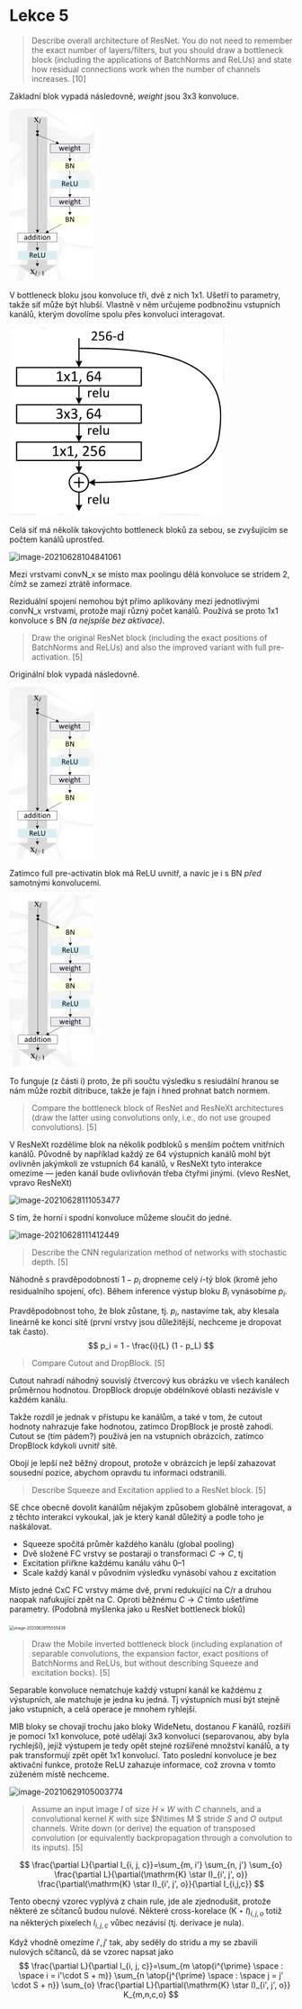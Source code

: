 # Lekce 5

> Describe overall architecture of ResNet. You do not need to remember the exact number of layers/filters, but you should draw a bottleneck block (including the applications of BatchNorms and ReLUs) and state how residual connections work when the number of channels increases. [10]

Základní blok vypadá následovně, *weight* jsou 3x3 konvoluce. 

![image-20210628103451208](images/image-20210628103451208.png)

V bottleneck bloku jsou konvoluce tři, dvě z nich 1x1. Ušetří to parametry, takže síť může být hlubší. Vlastně v něm určujeme podbnožinu vstupních kanálů, kterým dovolíme spolu přes konvoluci interagovat.

![](images/image-20210628101122998.png)

Celá síť má několik takovýchto bottleneck bloků za sebou, se zvyšujícím se počtem kanálů uprostřed.

![image-20210628104841061](/Users/eugen/Documents/deep-learning-notes/images/image-20210628104841061.png)

Mezi vrstvami convN_x se místo max poolingu dělá konvoluce se stridem 2, čímž se zamezí ztrátě informace.

Reziduální spojení nemohou být přímo aplikovány mezi jednotlivými convN_x vrstvami, protože mají různý počet kanálů. Používá se proto 1x1 konvoluce s BN *(a nejspíše bez aktivace)*.

> Draw the original ResNet block (including the exact positions of BatchNorms and ReLUs) and also the improved variant with full pre-activation. [5]

Originální blok vypadá následovně.

![image-20210628103451208](images/image-20210628103451208.png)

Zatímco full pre-activatin blok má ReLU uvnitř, a navíc je i s BN _před_ samotnými konvolucemi.

![image-20210628105416125](images/full-pre-activation-block.png)

To funguje (z části i) proto, že při součtu výsledku s resiudální hranou se nám může rozbít ditribuce, takže je fajn i hned prohnat batch normem.

> Compare the bottleneck block of ResNet and ResNeXt architectures (draw the latter using convolutions only, i.e., do not use grouped convolutions). [5]

V ResNeXt rozdělíme blok na několik podbloků s menším počtem vnitřních kanálů. Původně by například každý ze 64 výstupních kanálů mohl být ovlivněn jakýmkoli ze vstupních 64 kanálů, v ResNeXt tyto interakce omezíme — jeden kanál bude ovlivňován třeba čtyřmi jinými. (vlevo ResNet, vpravo ResNeXt)

![image-20210628111053477](/Users/eugen/Documents/deep-learning-notes/images/resnext.png)

S tím, že horní i spodní konvoluce můžeme sloučit do jedné.

![image-20210628111412449](/Users/eugen/Documents/deep-learning-notes/images/image-20210628111412449.png)

> Describe the CNN regularization method of networks with stochastic depth. [5]

Náhodně s pravděpodobností $1 - p_i$ dropneme celý $i$-tý blok (kromě jeho residualního spojení, ofc). Během inference výstup bloku $B_i$ vynásobíme $p_i$. 

Pravděpodobnost toho, že blok zůstane, tj. $p_i$, nastavíme tak, aby klesala lineárně ke konci sítě (první vrstvy jsou důležitější, nechceme je dropovat tak často). 
$$
p_i = 1 - \frac{i}{L} (1 - p_L)
$$

> Compare Cutout and DropBlock. [5]

Cutout nahradí náhodný souvislý čtvercový kus obrázku ve všech kanálech průměrnou hodnotou. DropBlock dropuje obdélníkové oblasti nezávisle v každém kanálu.

Takže rozdíl je jednak v přístupu ke kanálům, a také v tom, že cutout hodnoty nahrazuje fake hodnotou, zatímco DropBlock je prostě zahodí. Cutout se (tím pádem?) používá jen na vstupních obrázcích, zatímco DropBlock kdykoli uvnitř sítě.

Obojí je lepší než běžný dropout, protože v obrázcích je lepší zahazovat sousední pozice, abychom opravdu tu informaci odstranili.

> Describe Squeeze and Excitation applied to a ResNet block. [5]

SE chce obecně dovolit kanálům nějakým způsobem globálně interagovat, a z těchto interakcí vykoukal, jak je který kanál důležitý a podle toho je naškálovat.

- Squeeze spočítá průměr každého kanálu (global pooling)
- Dvě složené FC vrstvy se postarají o transformaci $C \to C$, tj 
- Excitation přiřkne každému kanálu váhu 0–1
- Scale každý kanál v původním výsledku vynásobí vahou z excitation

Místo jedné CxC FC vrstvy máme dvě, první redukující na C/r a druhou naopak nafukující zpět na C. Oproti běžnému $C\to C$ tímto ušetříme parametry. (Podobná myšlenka jako u ResNet bottleneck bloků)

<img src="/Users/eugen/Documents/deep-learning-notes/images/squeeze-and-excitation.png" alt="image-20210628115555438" style="zoom:50%;" />

> Draw the Mobile inverted bottleneck block (including explanation of separable convolutions, the expansion factor, exact positions of BatchNorms and ReLUs, but without describing Squeeze and excitation bocks). [5]

Separable konvoluce nematchuje každý vstupní kanál ke každému z výstupních, ale matchuje je jedna ku jedná. Tj výstupních musí být stejně jako vstupních, a celá operace je mnohem ryhlejší.

MIB bloky se chovají trochu jako bloky WideNetu, dostanou $F$ kanálů, rozšíří je pomocí 1x1 konvoluce, poté udělají 3x3 konvoluci (separovanou, aby byla rychlejší), jejíž výstupem je tedy opět stejné rozšířené množství kanálů, a ty pak transformují zpět opět 1x1 konvolucí. Tato poslední konvoluce je bez aktivační funkce, protože ReLU zahazuje informace, což zrovna v tomto zúženém místě nechceme.

![image-20210629105003774](/Users/eugen/Documents/deep-learning-notes/images/mobile-inverted-block.png)

> Assume an input image $I$ of size $H \times W$ with $C$ channels, and a convolutional kernel $K$ with size $N\times M $ stride $S$ and $O$ output channels. Write down (or derive) the equation of transposed convolution (or equivalently backpropagation through a convolution to its inputs). [5]

$$
\frac{\partial L}{\partial I_{i, j, c}}=\sum_{m, i'} \sum_{n, j'} \sum_{o}
\frac{\partial L}{\partial(\mathrm{K} \star I)_{i', j', o}}
\frac{\partial(\mathrm{K} \star I)_{i', j', o}}{\partial I_{i,j,c}}
$$

Tento obecný vzorec vyplývá z chain rule, jde ale zjednodušit, protože některé ze sčítanců budou nulové. Některé cross-korelace $(\mathrm{K} \star I)_{i, j, o}$ totiž na některých pixelech $I_{i,j,c}$ vůbec nezávisí (tj. derivace je nula). 

Když vhodně omezíme $i', j'$ tak, aby seděly do stridu a my se zbavili nulových sčítanců, dá se vzorec napsat jako 
$$
\frac{\partial L}{\partial I_{i, j, c}}=\sum_{m \atop{i^{\prime} \space : \space i = i'\cdot S + m}} \sum_{n \atop{j^{\prime} \space : \space j = j' \cdot S + n}} \sum_{o}
\frac{\partial L}{\partial(\mathrm{K} \star I)_{i', j', o}}
K_{m,n,c,o}
$$